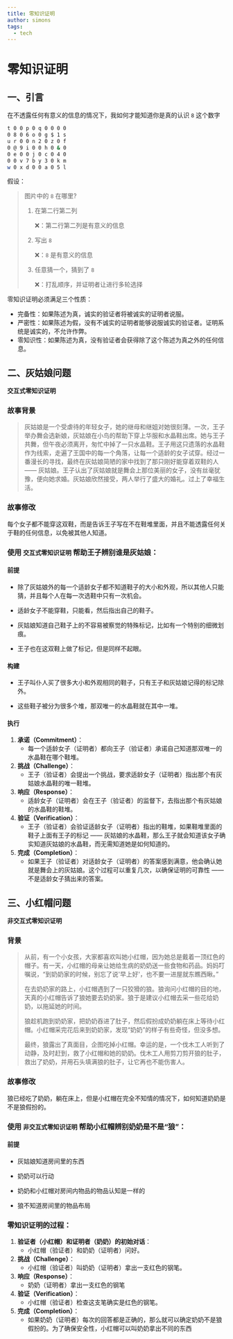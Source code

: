 ```yaml
---
title: 零知识证明
author: simons
tags:
  - tech
---
```


# 零知识证明

## 一、引言

在不透露任何有意义的信息的情况下，我如何才能知道你是真的认识 `8` 这个数字

```bash
t 0 0 p 0 q 0 0 0 0
0 8 0 6 o 0 g $ 1 s
u r 0 0 n 2 0 z 0 f
0 @ 9 i 0 0 h 0 & 0
0 e 0 0 j 0 c 0 4 0
0 0 v 7 b y 3 0 k m
w 0 x d 0 0 a 0 5 l
```



假设：

> 图片中的 `8` 在哪里?
>
> 1. 在第二行第二列
>
>    ❌：第二行第二列是有意义的信息
>
> 2. 写出 `8`
>
>    ❌：`8` 是有意义的信息
>
> 3. 任意猜一个，猜到了 `8`
>
>    ❌：打乱顺序，并证明者让进行多轮选择



零知识证明必须满足三个性质：

- 完备性：如果陈述为真，诚实的验证者将被诚实的证明者说服。
- 严密性：如果陈述为假，没有不诚实的证明者能够说服诚实的验证者。证明系统是诚实的，不允许作弊。
- 零知识性：如果陈述为真，没有验证者会获得除了这个陈述为真之外的任何信息。



## 二、灰姑娘问题

**交互式零知识证明**



### 故事背景

> 灰姑娘是一个受虐待的年轻女子，她的继母和继姐对她很刻薄。一次，王子举办舞会选新娘，灰姑娘在小鸟的帮助下穿上华服和水晶鞋出席。她与王子共舞，但午夜必须离开，匆忙中掉了一只水晶鞋。王子用这只遗落的水晶鞋作为线索，走遍了王国中的每一个角落，让每一个适龄的女子试穿。经过一番漫长的寻找，最终在灰姑娘简陋的家中找到了那只刚好能穿着双鞋的人 —— 灰姑娘。王子认出了灰姑娘就是舞会上那位美丽的女子，没有丝毫犹豫，便向她求婚。灰姑娘欣然接受，两人举行了盛大的婚礼。过上了幸福生活。



### 故事修改

每个女子都不能穿这双鞋，而是告诉王子写在不在鞋堆里面，并且不能透露任何关于鞋的任何信息，以免被其他人知道。



### 使用 `交互式零知识证明` 帮助王子辨别谁是灰姑娘：

#### 前提

- 除了灰姑娘外的每一个适龄女子都不知道鞋子的大小和外观，所以其他人只能猜，并且每个人在每一次选鞋中只有一次机会。

- 适龄女子不能穿鞋，只能看，然后指出自己的鞋子。

- 灰姑娘知道自己鞋子上的不容易被察觉的特殊标记，比如有一个特别的细微划痕。

- 王子也在这双鞋上做了标记，但是同样不起眼。



#### 构建

- 王子叫仆人买了很多大小和外观相同的鞋子，只有王子和灰姑娘记得的标记除外。

- 这些鞋子被分为很多个堆，那双唯一的水晶鞋就在其中一堆。



#### 执行

1. **承诺（Commitment）**：
   - 每一个适龄女子（证明者）都向王子（验证者）承诺自己知道那双唯一的水晶鞋在哪个鞋堆。
2. **挑战（Challenge）**：
   - 王子（验证者）会提出一个挑战，要求适龄女子（证明者）指出那个有灰姑娘水晶鞋的唯一鞋堆。
3. **响应（Response）**：
   - 适龄女子（证明者）会在王子（验证者）的监督下，去指出那个有灰姑娘的水晶鞋的鞋堆。
4. **验证（Verification）**：
   - 王子（验证者）会验证适龄女子（证明者）指出的鞋堆，如果鞋堆里面的鞋子上面有王子的标记 —— 灰姑娘的水晶鞋，那么王子就会知道该女子确实知道灰姑娘的水晶鞋，而无需知道她是如何知道的。
5. **完成（Completion）**：
   - 如果王子（验证者）对适龄女子（证明者）的答案感到满意，他会确认她就是舞会上的灰姑娘。这个过程可以重复几次，以确保证明的可靠性 —— 不是适龄女子猜出来的答案。





## 三、小红帽问题

**非交互式零知识证明**



### 背景

> 从前，有一个小女孩，大家都喜欢叫她小红帽，因为她总是戴着一顶红色的帽子。有一天，小红帽的母亲让她给生病的奶奶送一些食物和药品。妈妈叮嘱说，“到奶奶家的时候，别忘了说'早上好'，也不要一进屋就东瞧西瞅。”
>
> 在去奶奶家的路上，小红帽遇到了一只狡猾的狼。狼询问小红帽的目的地，天真的小红帽告诉了狼她要去奶奶家。狼于是建议小红帽去采一些花给奶奶，以拖延她的时间。
>
> 狼趁机跑到奶奶家，把奶奶吞进了肚子，然后假扮成奶奶躺在床上等待小红帽。小红帽采完花后来到奶奶家，发现“奶奶”的样子有些奇怪，但没多想。
>
> 最终，狼露出了真面目，企图吃掉小红帽。幸运的是，一个伐木工人听到了动静，及时赶到，救了小红帽和她的奶奶。伐木工人用剪刀剪开狼的肚子，救出了奶奶，并用石头填满狼的肚子，让它再也不能伤害人。



### 故事修改

狼已经吃了奶奶，躺在床上，但是小红帽在完全不知情的情况下，如何知道奶奶是不是狼假扮的。



### 使用 `非交互式零知识证明` 帮助小红帽辨别奶奶是不是“狼”：



#### 前提

- 灰姑娘知道房间里的东西

- 奶奶可以行动

- 奶奶和小红帽对房间内物品的物品认知是一样的

- 狼不知道房间里的物品布局



### 零知识证明的过程：

1. **验证者（小红帽）和证明者（奶奶）的初始对话**：
   - 小红帽（验证者）和奶奶（证明者）问好。
2. **挑战（Challenge）**：
   - 小红帽（验证者）叫奶奶（证明者）拿出一支红色的钢笔。
3. **响应（Response）**：
   - 奶奶（证明者）拿出一支红色的钢笔
4. **验证（Verification）**：
   - 小红帽（验证者）检查这支笔确实是红色的钢笔。
5. **完成（Completion）**：
   - 如果奶奶（证明者）每次的回答都是正确的，那么就可以确定奶奶不是狼假扮的。为了确保安全性，小红帽可以叫奶奶拿出不同的东西

